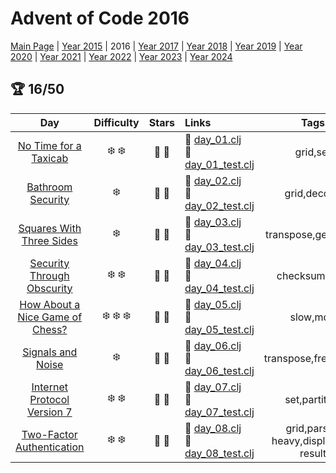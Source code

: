 # Advent of Code 2016

[Main Page](https://adventofcode.com/2016) | [Year 2015](/src/aoclj/year_2015/) | 2016 | [Year 2017](/src/aoclj/year_2017/) | [Year 2018](/src/aoclj/year_2018/) | [Year 2019](/src/aoclj/year_2019/) | [Year 2020](/src/aoclj/year_2020/) | [Year 2021](/src/aoclj/year_2021/) | [Year 2022](/src/aoclj/year_2022/) | [Year 2023](/src/aoclj/year_2023/) | [Year 2024](/src/aoclj/year_2024/)

## :trophy: 16/50

| Day | Difficulty | Stars | Links | Tags |
|:---: | :---: | :---: | :--- | :----: |
[No Time for a Taxicab](http://www.adventofcode.com/2016/day/1)|:snowflake: :snowflake:|:star2: :star2:|:small_orange_diamond: [day_01.clj](/src/aoclj/year_2016/day_01.clj) <br /> :small_orange_diamond: [day_01_test.clj](/test/aoclj/year_2016/day_01_test.clj)|grid,set
[Bathroom Security](http://www.adventofcode.com/2016/day/2)|:snowflake:|:star2: :star2:|:small_orange_diamond: [day_02.clj](/src/aoclj/year_2016/day_02.clj) <br /> :small_orange_diamond: [day_02_test.clj](/test/aoclj/year_2016/day_02_test.clj)|grid,decode
[Squares With Three Sides](http://www.adventofcode.com/2016/day/3)|:snowflake:|:star2: :star2:|:small_orange_diamond: [day_03.clj](/src/aoclj/year_2016/day_03.clj) <br /> :small_orange_diamond: [day_03_test.clj](/test/aoclj/year_2016/day_03_test.clj)|transpose,geometry
[Security Through Obscurity](http://www.adventofcode.com/2016/day/4)|:snowflake: :snowflake:|:star2: :star2:|:small_orange_diamond: [day_04.clj](/src/aoclj/year_2016/day_04.clj) <br /> :small_orange_diamond: [day_04_test.clj](/test/aoclj/year_2016/day_04_test.clj)|checksum,ascii
[How About a Nice Game of Chess?](http://www.adventofcode.com/2016/day/5)|:snowflake: :snowflake: :snowflake:|:star2: :star2:|:small_orange_diamond: [day_05.clj](/src/aoclj/year_2016/day_05.clj) <br /> :small_orange_diamond: [day_05_test.clj](/test/aoclj/year_2016/day_05_test.clj)|slow,md5
[Signals and Noise](http://www.adventofcode.com/2016/day/6)|:snowflake:|:star2: :star2:|:small_orange_diamond: [day_06.clj](/src/aoclj/year_2016/day_06.clj) <br /> :small_orange_diamond: [day_06_test.clj](/test/aoclj/year_2016/day_06_test.clj)|transpose,frequency
[Internet Protocol Version 7](http://www.adventofcode.com/2016/day/7)|:snowflake: :snowflake:|:star2: :star2:|:small_orange_diamond: [day_07.clj](/src/aoclj/year_2016/day_07.clj) <br /> :small_orange_diamond: [day_07_test.clj](/test/aoclj/year_2016/day_07_test.clj)|set,partition
[Two-Factor Authentication](http://www.adventofcode.com/2016/day/8)|:snowflake: :snowflake:|:star2: :star2:|:small_orange_diamond: [day_08.clj](/src/aoclj/year_2016/day_08.clj) <br /> :small_orange_diamond: [day_08_test.clj](/test/aoclj/year_2016/day_08_test.clj)|grid,parse-heavy,displayed-result
